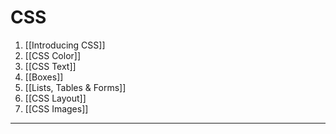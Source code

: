 # CSS

1. [[Introducing CSS]]
2. [[CSS Color]]
3. [[CSS Text]]
4. [[Boxes]]
5. [[Lists, Tables & Forms]]
6. [[CSS Layout]]
7. [[CSS Images]]

---
